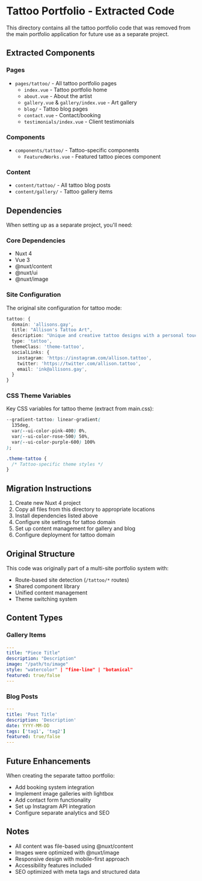 # Tattoo Portfolio - Extracted Code

This directory contains all the tattoo portfolio code that was removed from the main portfolio application for future use as a separate project.

## Extracted Components

### Pages

- `pages/tattoo/` - All tattoo portfolio pages
  - `index.vue` - Tattoo portfolio home
  - `about.vue` - About the artist
  - `gallery.vue` & `gallery/index.vue` - Art gallery
  - `blog/` - Tattoo blog pages
  - `contact.vue` - Contact/booking
  - `testimonials/index.vue` - Client testimonials

### Components

- `components/tattoo/` - Tattoo-specific components
  - `FeaturedWorks.vue` - Featured tattoo pieces component

### Content

- `content/tattoo/` - All tattoo blog posts
- `content/gallery/` - Tattoo gallery items

## Dependencies

When setting up as a separate project, you'll need:

### Core Dependencies

- Nuxt 4
- Vue 3
- @nuxt/content
- @nuxt/ui
- @nuxt/image

### Site Configuration

The original site configuration for tattoo mode:

```typescript
tattoo: {
  domain: 'allisons.gay',
  title: "Allison's Tattoo Art",
  description: "Unique and creative tattoo designs with a personal touch",
  type: 'tattoo',
  themeClass: 'theme-tattoo',
  socialLinks: {
    instagram: 'https://instagram.com/allison.tattoo',
    twitter: 'https://twitter.com/allison.tattoo',
    email: 'ink@allisons.gay',
  }
}
```

### CSS Theme Variables

Key CSS variables for tattoo theme (extract from main.css):

```css
--gradient-tattoo: linear-gradient(
  135deg,
  var(--ui-color-pink-400) 0%,
  var(--ui-color-rose-500) 50%,
  var(--ui-color-purple-600) 100%
);

.theme-tattoo {
  /* Tattoo-specific theme styles */
}
```

## Migration Instructions

1. Create new Nuxt 4 project
2. Copy all files from this directory to appropriate locations
3. Install dependencies listed above
4. Configure site settings for tattoo domain
5. Set up content management for gallery and blog
6. Configure deployment for tattoo domain

## Original Structure

This code was originally part of a multi-site portfolio system with:

- Route-based site detection (`/tattoo/*` routes)
- Shared component library
- Unified content management
- Theme switching system

## Content Types

### Gallery Items

```yaml
---
title: "Piece Title"
description: "Description"
image: "/path/to/image"
style: "watercolor" | "fine-line" | "botanical"
featured: true/false
---
```

### Blog Posts

```yaml
---
title: 'Post Title'
description: 'Description'
date: YYYY-MM-DD
tags: ['tag1', 'tag2']
featured: true/false
---
```

## Future Enhancements

When creating the separate tattoo portfolio:

- Add booking system integration
- Implement image galleries with lightbox
- Add contact form functionality
- Set up Instagram API integration
- Configure separate analytics and SEO

## Notes

- All content was file-based using @nuxt/content
- Images were optimized with @nuxt/image
- Responsive design with mobile-first approach
- Accessibility features included
- SEO optimized with meta tags and structured data
